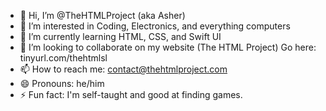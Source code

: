 - 👋 Hi, I’m @TheHTMLProject (aka Asher)
- 👀 I’m interested in Coding, Electronics, and everything computers
- 🌱 I’m currently learning HTML, CSS, and Swift UI
- 💞️ I’m looking to collaborate on my website (The HTML Project) Go here: tinyurl.com/thehtmlsl
- 📫 How to reach me: contact@thehtmlproject.com
- 😄 Pronouns: he/him
- ⚡ Fun fact: I'm self-taught and good at finding games. 

